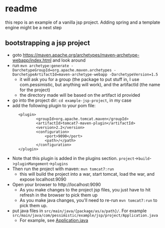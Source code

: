 # readme

this repo is an example of a vanilla jsp project. Adding spring and a template engine might be a next step

## bootstrapping a jsp project
- goto https://maven.apache.org/archetypes/maven-archetype-webapp/index.html and look around
- run `mvn archetype:generate -DarchetypeGroupId=org.apache.maven.archetypes -DarchetypeArtifactId=maven-archetype-webapp -DarchetypeVersion=1.5`
  - it will ask you for a group (the package to put stuff in, I use com.pessimistic, but anything will work), and the artifactId (the name for the project)
  - the directory made will be based on the artifact id provided
- go into the project dir: `cd example-jsp-project`, in my case
- add the following plugin to your pom file:
```
      <plugin>
              <groupId>org.apache.tomcat.maven</groupId>
              <artifactId>tomcat7-maven-plugin</artifactId>
              <version>2.2</version>
              <configuration>
                  <port>9090</port>
                  <path>/</path>
              </configuration>
      </plugin>
```
- Note that this plugin is added in the plugins section. `project`->`build`->`pluginMangement`->`plugins`
- Then run the project with maven: `mvn tomcat7:run`
  - this will build the project into a war, start tomcat, load the war, and expose localhost:9090
- Open your browser to http://localhost:9090
  - As you make changes to the project jsp files, you just have to hit refresh in the browser to pick them up
  - As you make java changes, you'll need to re-run `mvn tomcat7:run` to pick them up.
- put java files in `src/main/java/{package/as/a/path}/`. For example `src/main/java/com/pessimistic/example/jsp/project/Application.java`
  - For example, see [Application.java](https://github.com/AndreasChristianson/example-js-project/blob/e3fd22d6e24e822521e30739677c0c99dcb7bd3c/src/main/java/com/pessimistic/example/jsp/project/Application.java) 



